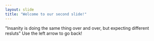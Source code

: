```yaml
---
layout: slide
title: "Welcome to our second slide!"
---
```

"Insanity is doing the same thing over and over, but expecting different resluts"
Use the left arrow to go back!
